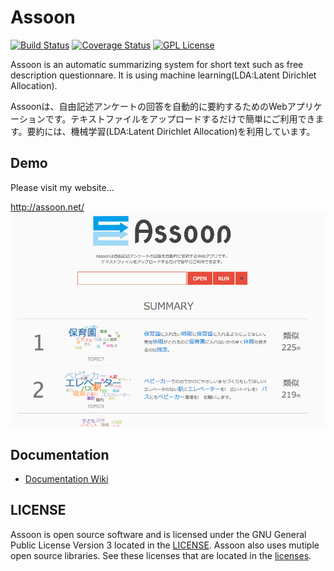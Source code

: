 # Assoon
[![Build Status](https://travis-ci.org/y-ota/Assoon.svg?branch=master)](https://travis-ci.org/y-ota/Assoon)
[![Coverage Status](https://coveralls.io/repos/github/y-ota/Assoon/badge.svg)](https://coveralls.io/github/y-ota/Assoon)
[![GPL License](https://img.shields.io/badge/license-GPLv3-blue.svg?style=flat)](LICENSE)

Assoon is an automatic summarizing system for short text such as free description questionnare. It is using machine learning(LDA:Latent Dirichlet Allocation).

Assoonは、自由記述アンケートの回答を自動的に要約するためのWebアプリケーションです。テキストファイルをアップロードするだけで簡単にご利用できます。要約には、機械学習(LDA:Latent Dirichlet Allocation)を利用しています。



## Demo
Please visit my website... 

http://assoon.net/
![Sample screenshot 1](/readme/screenshot1.png)

## Documentation
- [Documentation Wiki](https://github.com/y-ota/Assoon/wiki)

## LICENSE
Assoon is open source software and is licensed under the GNU General Public License Version 3 located in the [LICENSE](https://github.com/y-ota/Assoon/blob/master/LICENSE).
Assoon also uses mutiple open source libraries. See these licenses that are located in the [licenses](https://github.com/y-ota/Assoon/blob/master/licenses).
